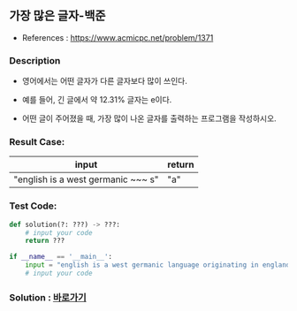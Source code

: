 ## 가장 많은 글자-백준

* References : https://www.acmicpc.net/problem/1371

### Description

* 영어에서는 어떤 글자가 다른 글자보다 많이 쓰인다. 

* 예를 들어, 긴 글에서 약 12.31% 글자는 e이다.

* 어떤 글이 주어졌을 때, 가장 많이 나온 글자를 출력하는 프로그램을 작성하시오.


### Result Case:

| input | return |
|---|---|
| "english is a west germanic ~~~ s" | "a" |


### Test Code:
```python
def solution(?: ???) -> ???:
    # input your code
    return ???

if __name__ == '__main__':
    input = "english is a west germanic language originating in england and is the first language for most people in the united kingdom"
    # input your code
```

### Solution : [바로가기](https://github.com/takhyun12/Algorithm-Essential-Training/blob/main/Solutions/bestseller.py)
